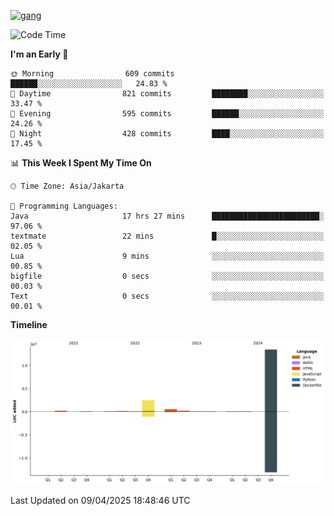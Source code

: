 <!-- [<img src='https://dev.karakun.com/assets/posts/2018-09-16-jc-java-article/3duke_suspects.jpg' alt='java'>](https://github.com/yeahbutstill) -->
[<img src='https://asset-2.tstatic.net/tribunnewswiki/foto/bank/images/Mozart.jpg' alt='gang'>](https://github.com/yeahbutstill)

<!--START_SECTION:waka-->
![Code Time](http://img.shields.io/badge/Code%20Time-3%2C211%20hrs%2054%20mins-blue)

**I'm an Early 🐤** 

```text
🌞 Morning                609 commits         ██████░░░░░░░░░░░░░░░░░░░   24.83 % 
🌆 Daytime                821 commits         ████████░░░░░░░░░░░░░░░░░   33.47 % 
🌃 Evening                595 commits         ██████░░░░░░░░░░░░░░░░░░░   24.26 % 
🌙 Night                  428 commits         ████░░░░░░░░░░░░░░░░░░░░░   17.45 % 
```


📊 **This Week I Spent My Time On** 

```text
🕑︎ Time Zone: Asia/Jakarta

💬 Programming Languages: 
Java                     17 hrs 27 mins      ████████████████████████░   97.06 % 
textmate                 22 mins             █░░░░░░░░░░░░░░░░░░░░░░░░   02.05 % 
Lua                      9 mins              ░░░░░░░░░░░░░░░░░░░░░░░░░   00.85 % 
bigfile                  0 secs              ░░░░░░░░░░░░░░░░░░░░░░░░░   00.03 % 
Text                     0 secs              ░░░░░░░░░░░░░░░░░░░░░░░░░   00.01 % 
```

**Timeline**

![Lines of Code chart](https://raw.githubusercontent.com/yeahbutstill/yeahbutstill/main/assets/bar_graph.png)


 Last Updated on 09/04/2025 18:48:46 UTC
<!--END_SECTION:waka-->
